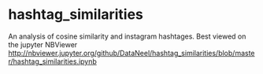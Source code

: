 # hashtag_similarities
An analysis of cosine similarity and instagram hashtages.
Best viewed on the jupyter NBViewer
http://nbviewer.jupyter.org/github/DataNeel/hashtag_similarities/blob/master/hashtag_similarities.ipynb
